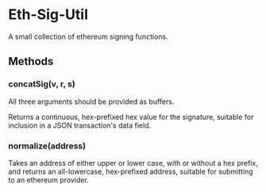 # Eth-Sig-Util

A small collection of ethereum signing functions.

## Methods

### concatSig(v, r, s)

All three arguments should be provided as buffers.

Returns a continuous, hex-prefixed hex value for the signature, suitable for inclusion in a JSON transaction's data field.

### normalize(address)

Takes an address of either upper or lower case, with or without a hex prefix, and returns an all-lowercase, hex-prefixed address, suitable for submitting to an ethereum provider.
